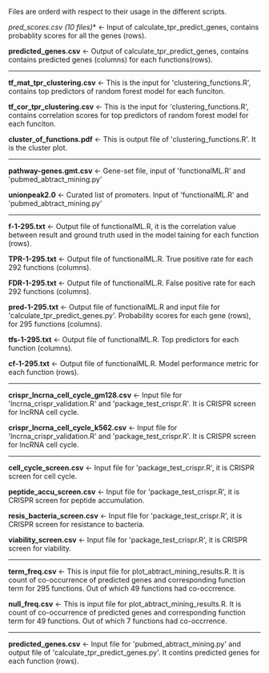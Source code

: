 Files are orderd with respect to their usage in the different scripts.

**pred_scores*.csv (10 files)** <- Input of calculate_tpr_predict_genes, contains probablity scores for all the genes (rows). 

**predicted_genes.csv** <- Output of calculate_tpr_predict_genes, contains contains predicted genes (columns) for each functions(rows). 

---


**tf_mat_tpr_clustering.csv** <-  This is the input for 'clustering_functions.R', 
contains top predictors of random forest model for each funciton.

**tf_cor_tpr_clustering.csv** <- This is the input for 'clustering_functions.R', 
contains correlation scores for top predictors of random forest model for each funciton.

**cluster_of_functions.pdf** <- This is output file of 'clustering_functions.R'. It is the cluster plot.

---

**pathway-genes.gmt.csv** <- Gene-set file, input of 'functionalML.R' and 'pubmed_abtract_mining.py'

**unionpeak2.0** <- Curated list of promoters. Input of 'functionalML.R' and 'pubmed_abtract_mining.py'

---

**f-1-295.txt** <- Output file of functionalML.R, it is the correlation value between result and ground truth used in the model taining for each function (rows).

**TPR-1-295.txt** <- Output file of functionalML.R. True positive rate for each 292 functions (columns).

**FDR-1-295.txt** <- Output file of functionalML.R. False positive rate for each 292 functions (columns).

**pred-1-295.txt** <- Output file of functionalML.R and input file for 'calculate_tpr_predict_genes.py'. Probability scores for each gene (rows), for 295 functions (columns).

**tfs-1-295.txt** <- Output file of functionalML.R. Top predictors for each function (columns).

**cf-1-295.txt** <- Output file of functionalML.R. Model performance metric for each function (rows). 

---

**crispr_lncrna_cell_cycle_gm128.csv** <- Input file for 'lncrna_crispr_validation.R' and 'package_test_crispr.R'. It is CRISPR screen for lncRNA cell cycle.

**crispr_lncrna_cell_cycle_k562.csv** <- Input file for 'lncrna_crispr_validation.R' and 'package_test_crispr.R'. It is CRISPR screen for lncRNA cell cycle.

---

**cell_cycle_screen.csv** <- Input file for 'package_test_crispr.R', it is CRISPR screen for cell cycle.

**peptide_accu_screen.csv** <- Input file for 'package_test_crispr.R', it is CRISPR screen for peptide accumulation.

**resis_bacteria_screen.csv** <- Input file for 'package_test_crispr.R', it is CRISPR screen for resistance to bacteria.

**viability_screen.csv** <- Input file for 'package_test_crispr.R', it is CRISPR screen for viability.

---

**term_freq.csv** <- This is input file for plot_abtract_mining_results.R. It is count of co-occurrence of predicted genes and corresponding function term for 295 functions. Out of which 49 functions had co-occrrence.

**null_freq.csv** <- This is input file for plot_abtract_mining_results.R. It is count of co-occurrence of predicted genes and corresponding function term for 49 functions. Out of which 7 functions had co-occrrence.

---

**predicted_genes.csv** <- Input file for 'pubmed_abtract_mining.py' and output file of 'calculate_tpr_predict_genes.py'. It contins predicted genes for each function (rows).
